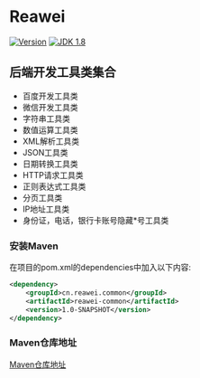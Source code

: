 # Reawei

[![Version](https://img.shields.io/badge/version-1.0.0-brightgreen.svg)]()
[![JDK 1.8](https://img.shields.io/badge/JDK-1.8-green.svg "JDK 1.8")]()
## 后端开发工具类集合

-   百度开发工具类
-   微信开发工具类
-   字符串工具类
-   数值运算工具类
-   XML解析工具类
-   JSON工具类
-   日期转换工具类
-   HTTP请求工具类
-   正则表达式工具类
-   分页工具类
-   IP地址工具类
-   身份证，电话，银行卡账号隐藏*号工具类

### 安装Maven
在项目的pom.xml的dependencies中加入以下内容:

```xml
<dependency>
    <groupId>cn.reawei.common</groupId>
    <artifactId>reawei-common</artifactId>
    <version>1.0-SNAPSHOT</version>
</dependency>
```
### Maven仓库地址 

[Maven仓库地址](http://maven.reawei.cn/repository/maven-public/)
